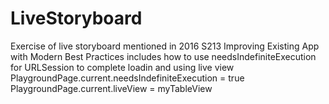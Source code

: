 # LiveStoryboard

Exercise of live storyboard mentioned in 2016 S213 Improving Existing App with Modern Best Practices
includes 
how to use needsIndefiniteExecution for URLSession to complete loadin and using live view
PlaygroundPage.current.needsIndefiniteExecution = true
PlaygroundPage.current.liveView = myTableView
